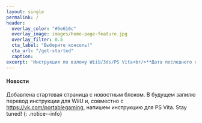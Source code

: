 ```yaml
---
layout: single
permalink: /
header:
  overlay_color: "#5e616c"
  overlay_image: images/home-page-feature.jpg
  overlay_filter: 0.5
  cta_label: "Выберите консоль!"
  cta_url: "/get-started"
  caption:
excerpt: 'Инструкция по взлому WiiU/3ds/PS Vita<br/>**Дата последнего обновления: 05.03.2017<br/><br/>**'
---
```

#### <a name="what_hombrw" />Новости

Добавлена стартовая страница с новостным блоком. В будущем запилю перевод инструкции для WiiU и, совместно с https://vk.com/portablegaming, напишем инструкцию для PS Vita. Stay tuned!
{: .notice--info}